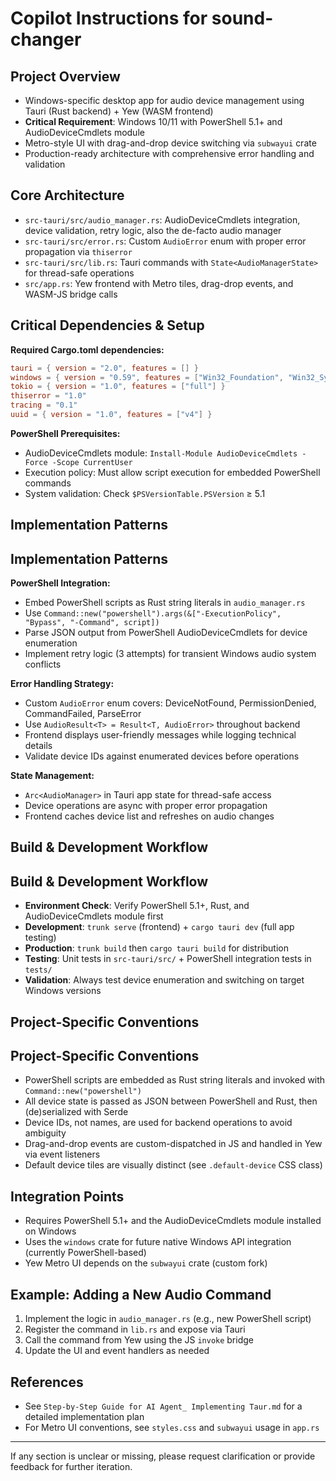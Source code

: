 # Copilot Instructions for sound-changer

## Project Overview

- Windows-specific desktop app for audio device management using Tauri (Rust backend) + Yew (WASM frontend)
- **Critical Requirement**: Windows 10/11 with PowerShell 5.1+ and AudioDeviceCmdlets module
- Metro-style UI with drag-and-drop device switching via `subwayui` crate
- Production-ready architecture with comprehensive error handling and validation

## Core Architecture

- `src-tauri/src/audio_manager.rs`: AudioDeviceCmdlets integration, device validation, retry logic, also the de-facto audio manager
- `src-tauri/src/error.rs`: Custom `AudioError` enum with proper error propagation via `thiserror`
- `src-tauri/src/lib.rs`: Tauri commands with `State<AudioManagerState>` for thread-safe operations
- `src/app.rs`: Yew frontend with Metro tiles, drag-drop events, and WASM-JS bridge calls

## Critical Dependencies & Setup

**Required Cargo.toml dependencies:**

```toml
tauri = { version = "2.0", features = [] }
windows = { version = "0.59", features = ["Win32_Foundation", "Win32_System_Com", "Win32_Media_Audio"] }
tokio = { version = "1.0", features = ["full"] }
thiserror = "1.0"
tracing = "0.1"
uuid = { version = "1.0", features = ["v4"] }
```

**PowerShell Prerequisites:**

- AudioDeviceCmdlets module: `Install-Module AudioDeviceCmdlets -Force -Scope CurrentUser`
- Execution policy: Must allow script execution for embedded PowerShell commands
- System validation: Check `$PSVersionTable.PSVersion` ≥ 5.1

## Implementation Patterns

## Implementation Patterns

**PowerShell Integration:**

- Embed PowerShell scripts as Rust string literals in `audio_manager.rs`
- Use `Command::new("powershell").args(&["-ExecutionPolicy", "Bypass", "-Command", script])`
- Parse JSON output from PowerShell AudioDeviceCmdlets for device enumeration
- Implement retry logic (3 attempts) for transient Windows audio system conflicts

**Error Handling Strategy:**

- Custom `AudioError` enum covers: DeviceNotFound, PermissionDenied, CommandFailed, ParseError
- Use `AudioResult<T> = Result<T, AudioError>` throughout backend
- Frontend displays user-friendly messages while logging technical details
- Validate device IDs against enumerated devices before operations

**State Management:**

- `Arc<AudioManager>` in Tauri app state for thread-safe access
- Device operations are async with proper error propagation
- Frontend caches device list and refreshes on audio changes

## Build & Development Workflow

## Build & Development Workflow

- **Environment Check**: Verify PowerShell 5.1+, Rust, and AudioDeviceCmdlets module first
- **Development**: `trunk serve` (frontend) + `cargo tauri dev` (full app testing)
- **Production**: `trunk build` then `cargo tauri build` for distribution
- **Testing**: Unit tests in `src-tauri/src/` + PowerShell integration tests in `tests/`
- **Validation**: Always test device enumeration and switching on target Windows versions

## Project-Specific Conventions

## Project-Specific Conventions

- PowerShell scripts are embedded as Rust string literals and invoked with `Command::new("powershell")`
- All device state is passed as JSON between PowerShell and Rust, then (de)serialized with Serde
- Device IDs, not names, are used for backend operations to avoid ambiguity
- Drag-and-drop events are custom-dispatched in JS and handled in Yew via event listeners
- Default device tiles are visually distinct (see `.default-device` CSS class)

## Integration Points

- Requires PowerShell 5.1+ and the AudioDeviceCmdlets module installed on Windows
- Uses the `windows` crate for future native Windows API integration (currently PowerShell-based)
- Yew Metro UI depends on the `subwayui` crate (custom fork)

## Example: Adding a New Audio Command

1. Implement the logic in `audio_manager.rs` (e.g., new PowerShell script)
2. Register the command in `lib.rs` and expose via Tauri
3. Call the command from Yew using the JS `invoke` bridge
4. Update the UI and event handlers as needed

## References

- See `Step-by-Step Guide for AI Agent_ Implementing Taur.md` for a detailed implementation plan
- For Metro UI conventions, see `styles.css` and `subwayui` usage in `app.rs`

---

If any section is unclear or missing, please request clarification or provide feedback for further iteration.

